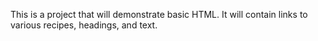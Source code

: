 This is a project that will demonstrate basic HTML.
It will contain links to various recipes, headings, and text.